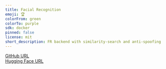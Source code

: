 ```yaml
---
title: Facial Recognition
emoji: 🏆
colorFrom: green
colorTo: purple
sdk: docker
pinned: false
license: mit
short_description: FR backend with similarity-search and anti-spoofing
---
```


[GitHub URL](https://github.com/Lelekhoa1812/Facial-Recognition-Web-app)  
[Hugging Face URL](https://huggingface.co/spaces/BinKhoaLe1812/Facial_Recognition)
